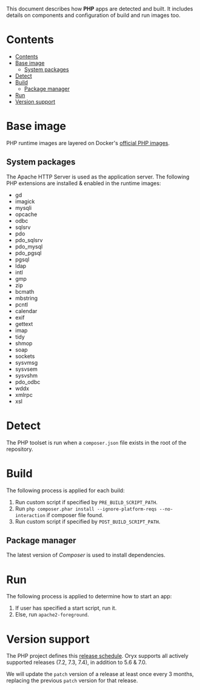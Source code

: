 This document describes how **PHP** apps are detected and built. It includes
details on components and configuration of build and run images too.

# Contents

- [Contents](#contents)
- [Base image](#base-image)
  - [System packages](#system-packages)
- [Detect](#detect)
- [Build](#build)
  - [Package manager](#package-manager)
- [Run](#run)
- [Version support](#version-support)

# Base image

PHP runtime images are layered on Docker's [official PHP
images](https://github.com/docker-library/php).

## System packages

The Apache HTTP Server  is used as the application server.
The following PHP extensions are installed & enabled in the runtime images:

* gd
* imagick
* mysqli
* opcache
* odbc
* sqlsrv
* pdo
* pdo_sqlsrv
* pdo_mysql
* pdo_pgsql
* pgsql
* ldap
* intl
* gmp
* zip
* bcmath
* mbstring
* pcntl
* calendar
* exif
* gettext
* imap
* tidy
* shmop
* soap
* sockets
* sysvmsg
* sysvsem
* sysvshm
* pdo_odbc
* wddx
* xmlrpc
* xsl

# Detect

The PHP toolset is run when a `composer.json` file exists in the root of the repository.

# Build

The following process is applied for each build:

1. Run custom script if specified by `PRE_BUILD_SCRIPT_PATH`.
1. Run `php composer.phar install --ignore-platform-reqs --no-interaction` if composer file found.
1. Run custom script if specified by `POST_BUILD_SCRIPT_PATH`.

## Package manager

The latest version of *Composer* is used to install dependencies.

# Run

The following process is applied to determine how to start an app:

1. If user has specified a start script, run it.
1. Else, run `apache2-foreground`.

[Composer]: https://getcomposer.org/

# Version support

The PHP project defines this [release schedule][]. Oryx supports all actively supported
releases (7.2, 7.3, 7.4), in addition to 5.6 & 7.0.

We will update the `patch` version of a release at least once every 3 months,
replacing the previous `patch` version for that release.

[release schedule]: https://www.php.net/supported-versions.php
